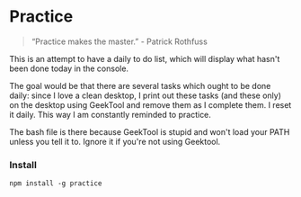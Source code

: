 Practice
====

> “Practice makes the master.” - Patrick Rothfuss

This is an attempt to have a daily to do list, which will display what hasn't been done today in the console. 

The goal would be that there are several tasks which ought to be done daily: since I love a clean desktop, I print out these tasks (and these only) on the desktop using GeekTool and remove them as I complete them. I reset it daily. This way I am constantly reminded to practice. 

The bash file is there because GeekTool is stupid and won't load your PATH unless you tell it to. Ignore it if you're not using Geektool. 

### Install

`npm install -g practice`
